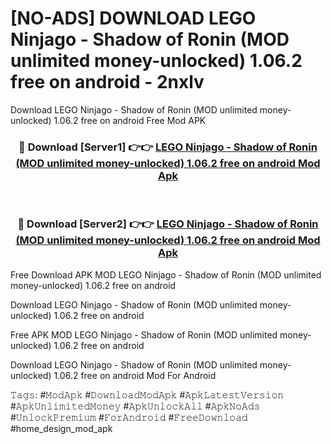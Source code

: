 # [NO-ADS] DOWNLOAD LEGO Ninjago - Shadow of Ronin (MOD unlimited money-unlocked) 1.06.2 free on android - 2nxlv
Download LEGO Ninjago - Shadow of Ronin (MOD unlimited money-unlocked) 1.06.2 free on android Free Mod APK

<div align="center">
<h3>🔴 Download [Server1] 👉👉 <a href="https://apk-comot.site?title=LEGO_Ninjago_-_Shadow_of_Ronin_(MOD_unlimited_money-unlocked)_1.06.2_free_on_android">LEGO Ninjago - Shadow of Ronin (MOD unlimited money-unlocked) 1.06.2 free on android Mod Apk</a></h3><br>

<h3>🔴 Download [Server2] 👉👉 <a href="https://apk-comot.site?title=LEGO_Ninjago_-_Shadow_of_Ronin_(MOD_unlimited_money-unlocked)_1.06.2_free_on_android">LEGO Ninjago - Shadow of Ronin (MOD unlimited money-unlocked) 1.06.2 free on android Mod Apk</a></h3>
</div>


Free Download APK MOD LEGO Ninjago - Shadow of Ronin (MOD unlimited money-unlocked) 1.06.2 free on android

Download LEGO Ninjago - Shadow of Ronin (MOD unlimited money-unlocked) 1.06.2 free on android 

Free APK MOD LEGO Ninjago - Shadow of Ronin (MOD unlimited money-unlocked) 1.06.2 free on android 

Download LEGO Ninjago - Shadow of Ronin (MOD unlimited money-unlocked) 1.06.2 free on android Mod For Android

𝚃𝚊𝚐𝚜: #𝙼𝚘𝚍𝙰𝚙𝚔 #𝙳𝚘𝚠𝚗𝚕𝚘𝚊𝚍𝙼𝚘𝚍𝙰𝚙𝚔 #𝙰𝚙𝚔𝙻𝚊𝚝𝚎𝚜𝚝𝚅𝚎𝚛𝚜𝚒𝚘𝚗 #𝙰𝚙𝚔𝚄𝚗𝚕𝚒𝚖𝚒𝚝𝚎𝚍𝙼𝚘𝚗𝚎𝚢 #𝙰𝚙𝚔𝚄𝚗𝚕𝚘𝚌𝚔𝙰𝚕𝚕 #𝙰𝚙𝚔𝙽𝚘𝙰𝚍𝚜 #𝚄𝚗𝚕𝚘𝚌𝚔𝙿𝚛𝚎𝚖𝚒𝚞𝚖 #𝙵𝚘𝚛𝙰𝚗𝚍𝚛𝚘𝚒𝚍 #𝙵𝚛𝚎𝚎𝙳𝚘𝚠𝚗𝚕𝚘𝚊𝚍 #home_design_mod_apk